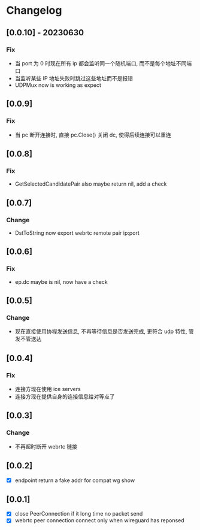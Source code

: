 # Changelog

## [0.0.10] - 20230630

### Fix

- 当 port 为 0 时现在所有 ip 都会监听同一个随机端口, 而不是每个地址不同端口
- 当监听某些 IP 地址失败时跳过这些地址而不是报错
- UDPMux now is working as expect

## [0.0.9]

### Fix

- 当 pc 断开连接时, 直接 pc.Close() 关闭 dc, 使得后续连接可以重连

## [0.0.8]

### Fix

- GetSelectedCandidatePair also maybe return nil, add a check

## [0.0.7]

### Change

- DstToString now export webrtc remote pair ip:port

## [0.0.6]

### Fix

- ep.dc maybe is nil, now have a check

## [0.0.5]

### Change

- 现在直接使用协程发送信息, 不再等待信息是否发送完成, 更符合 udp 特性, 管发不管送达

## [0.0.4]

### Fix

- 连接方现在使用 ice servers
- 连接方现在提供自身的连接信息给对等点了

## [0.0.3]

### Change

- 不再超时断开 webrtc 链接

## [0.0.2]

- [x] endpoint return a fake addr for compat wg show

## [0.0.1]

- [x] close PeerConnection if it long time no packet send
- [x] webrtc peer connection connect only when wireguard has reponsed
